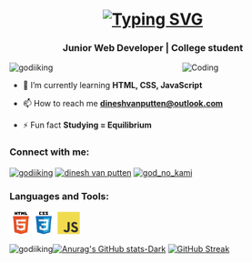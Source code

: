<h1 align="center"><a href="https://git.io/typing-svg"><img src="https://readme-typing-svg.demolab.com?font=Fira+Code&pause=1000&random=false&width=435&lines=Hi+%F0%9F%91%8B%2C+I'm+Dinesh+van+Putten" alt="Typing SVG" /></a></h1> 
<h3 align="center">Junior Web Developer | College student</h3>
<img align="right" alt="Coding" width="200" src="https://media.tenor.com/images/c532a69a5978f7cfb2fc2b6ab24ebcfe/tenor.gif">


<p align="left"> <img src="https://komarev.com/ghpvc/?username=godiiking&label=Profile%20views&color=0e75b6&style=flat" alt="godiiking" /> </p>

- 🌱 I’m currently learning **HTML, CSS, JavaScript**

- 📫 How to reach me **dineshvanputten@outlook.com**

- ⚡ Fun fact **Studying = Equilibrium**

<h3 align="left">Connect with me:</h3>
<p align="left">
<a href="https://twitter.com/godiiking" target="blank"><img align="center" src="https://raw.githubusercontent.com/rahuldkjain/github-profile-readme-generator/master/src/images/icons/Social/twitter.svg" alt="godiiking" height="30" width="40" /></a>
<a href="https://www.linkedin.com/in/dinesh-van-putten-69441b18a/" target="blank"><img align="center" src="https://raw.githubusercontent.com/rahuldkjain/github-profile-readme-generator/master/src/images/icons/Social/linked-in-alt.svg" alt="dinesh van putten" height="30" width="40" /></a>
<a href="https://instagram.com/god_no_kami" target="blank"><img align="center" src="https://raw.githubusercontent.com/rahuldkjain/github-profile-readme-generator/master/src/images/icons/Social/instagram.svg" alt="god_no_kami" height="30" width="40" /></a>
</p>

<h3 align="left">Languages and Tools:</h3>
<p align="left"> <a href="https://www.w3.org/html/" target="_blank" rel="noreferrer"> <img src="https://raw.githubusercontent.com/devicons/devicon/master/icons/html5/html5-original-wordmark.svg" alt="html5" width="40" height="40"/><a href="https://www.w3schools.com/css/" target="_blank" rel="noreferrer"><img src="https://raw.githubusercontent.com/devicons/devicon/master/icons/css3/css3-original-wordmark.svg" alt="css3" width="40" height="40"/></a> </a> <a href="https://developer.mozilla.org/en-US/docs/Web/JavaScript" target="_blank" rel="noreferrer"> <img src="https://raw.githubusercontent.com/devicons/devicon/master/icons/javascript/javascript-original.svg" alt="javascript" width="40" height="40"/></a> </p>

<p><img align="left" src="https://github-readme-stats.vercel.app/api/top-langs?username=godiiking&show_icons=true&locale=en&layout=compact&theme=dark" alt="godiiking" /></p>

[![Anurag's GitHub stats-Dark](https://github-readme-stats.vercel.app/api?username=godiiking&show_icons=true&theme=dark#gh-dark-mode-only)](https://github.com/godiiking/github-readme-stats#gh-dark-mode-only)
<a href="https://git.io/streak-stats"><img src="https://streak-stats.demolab.com?user=GODiiKING&theme=dark" alt="GitHub Streak" /></a>
